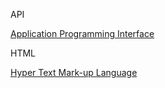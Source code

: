 API

[Application Programming Interface](https://fanyi.baidu.com/#en/zh/Application%20Programming%20Interface)

HTML

[Hyper Text Mark-up Language](https://fanyi.baidu.com/#en/zh/Hyper%20Text%20Mark-up%20Language)